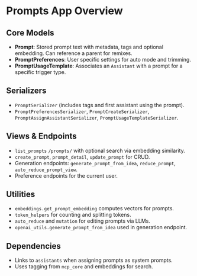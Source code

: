 # Prompts App Overview

## Core Models
- **Prompt**: Stored prompt text with metadata, tags and optional embedding. Can reference a parent for remixes.
- **PromptPreferences**: User specific settings for auto mode and trimming.
- **PromptUsageTemplate**: Associates an `Assistant` with a prompt for a specific trigger type.

## Serializers
- `PromptSerializer` (includes tags and first assistant using the prompt).
- `PromptPreferencesSerializer`, `PromptCreateSerializer`, `PromptAssignAssistantSerializer`, `PromptUsageTemplateSerializer`.

## Views & Endpoints
- `list_prompts` `/prompts/` with optional search via embedding similarity.
- `create_prompt`, `prompt_detail`, `update_prompt` for CRUD.
- Generation endpoints: `generate_prompt_from_idea`, `reduce_prompt`, `auto_reduce_prompt_view`.
- Preference endpoints for the current user.

## Utilities
- `embeddings.get_prompt_embedding` computes vectors for prompts.
- `token_helpers` for counting and splitting tokens.
- `auto_reduce` and `mutation` for editing prompts via LLMs.
- `openai_utils.generate_prompt_from_idea` used in generation endpoint.

## Dependencies
- Links to `assistants` when assigning prompts as system prompts.
- Uses tagging from `mcp_core` and embeddings for search.
